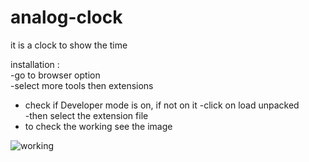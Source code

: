 # analog-clock

it is a clock to show the time

installation :                              
-go to browser option                         
-select more tools then extensions          
- check if Developer mode is on, if not on it
-click on load unpacked                      
-then select the extension file              
- to check the working see the image 



![working](https://user-images.githubusercontent.com/114917649/193618489-ab7b2d13-5a57-4d0e-8bba-a3c9a307abd1.png)
